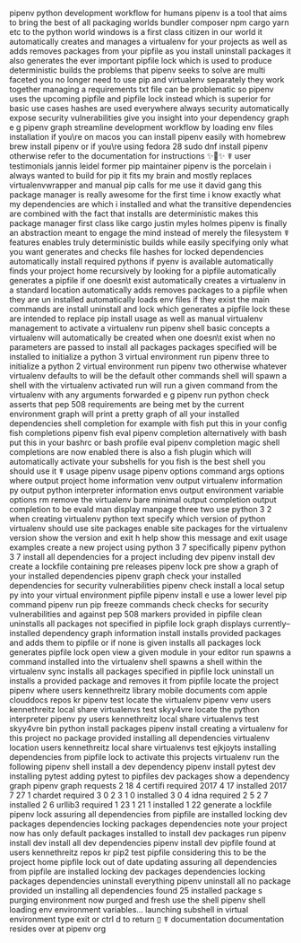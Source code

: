 pipenv python development workflow for humans pipenv is a tool that aims to bring the best of all packaging worlds bundler composer npm cargo yarn etc to the python world windows is a first class citizen in our world it automatically creates and manages a virtualenv for your projects as well as adds removes packages from your pipfile as you install uninstall packages it also generates the ever important pipfile lock which is used to produce deterministic builds the problems that pipenv seeks to solve are multi faceted you no longer need to use pip and virtualenv separately they work together managing a requirements txt file can be problematic so pipenv uses the upcoming pipfile and pipfile lock instead which is superior for basic use cases hashes are used everywhere always security automatically expose security vulnerabilities give you insight into your dependency graph e g pipenv graph streamline development workflow by loading env files installation if you\re on macos you can install pipenv easily with homebrew brew install pipenv or if you\re using fedora 28 sudo dnf install pipenv otherwise refer to the documentation for instructions ✨🍰✨ ☤ user testimonials jannis leidel former pip maintainer pipenv is the porcelain i always wanted to build for pip it fits my brain and mostly replaces virtualenvwrapper and manual pip calls for me use it david gang this package manager is really awesome for the first time i know exactly what my dependencies are which i installed and what the transitive dependencies are combined with the fact that installs are deterministic makes this package manager first class like cargo justin myles holmes pipenv is finally an abstraction meant to engage the mind instead of merely the filesystem ☤ features enables truly deterministic builds while easily specifying only what you want generates and checks file hashes for locked dependencies automatically install required pythons if pyenv is available automatically finds your project home recursively by looking for a pipfile automatically generates a pipfile if one doesn\t exist automatically creates a virtualenv in a standard location automatically adds removes packages to a pipfile when they are un installed automatically loads env files if they exist the main commands are install uninstall and lock which generates a pipfile lock these are intended to replace pip install usage as well as manual virtualenv management to activate a virtualenv run pipenv shell basic concepts a virtualenv will automatically be created when one doesn\t exist when no parameters are passed to install all packages packages specified will be installed to initialize a python 3 virtual environment run pipenv three to initialize a python 2 virtual environment run pipenv two otherwise whatever virtualenv defaults to will be the default other commands shell will spawn a shell with the virtualenv activated run will run a given command from the virtualenv with any arguments forwarded e g pipenv run python check asserts that pep 508 requirements are being met by the current environment graph will print a pretty graph of all your installed dependencies shell completion for example with fish put this in your config fish completions pipenv fish eval pipenv completion alternatively with bash put this in your bashrc or bash profile eval pipenv completion magic shell completions are now enabled there is also a fish plugin which will automatically activate your subshells for you fish is the best shell you should use it ☤ usage pipenv usage pipenv options command args options where output project home information venv output virtualenv information py output python interpreter information envs output environment variable options rm remove the virtualenv bare minimal output completion output completion to be evald man display manpage three two use python 3 2 when creating virtualenv python text specify which version of python virtualenv should use site packages enable site packages for the virtualenv version show the version and exit h help show this message and exit usage examples create a new project using python 3 7 specifically pipenv python 3 7 install all dependencies for a project including dev pipenv install dev create a lockfile containing pre releases pipenv lock pre show a graph of your installed dependencies pipenv graph check your installed dependencies for security vulnerabilities pipenv check install a local setup py into your virtual environment pipfile pipenv install e use a lower level pip command pipenv run pip freeze commands check checks for security vulnerabilities and against pep 508 markers provided in pipfile clean uninstalls all packages not specified in pipfile lock graph displays currently–installed dependency graph information install installs provided packages and adds them to pipfile or if none is given installs all packages lock generates pipfile lock open view a given module in your editor run spawns a command installed into the virtualenv shell spawns a shell within the virtualenv sync installs all packages specified in pipfile lock uninstall un installs a provided package and removes it from pipfile locate the project pipenv where users kennethreitz library mobile documents com apple clouddocs repos kr pipenv test locate the virtualenv pipenv venv users kennethreitz local share virtualenvs test skyy4vre locate the python interpreter pipenv py users kennethreitz local share virtualenvs test skyy4vre bin python install packages pipenv install creating a virtualenv for this project no package provided installing all dependencies virtualenv location users kennethreitz local share virtualenvs test ejkjoyts installing dependencies from pipfile lock to activate this projects virtualenv run the following pipenv shell install a dev dependency pipenv install pytest dev installing pytest adding pytest to pipfiles dev packages show a dependency graph pipenv graph requests 2 18 4 certifi required 2017 4 17 installed 2017 7 27 1 chardet required 3 0 2 3 1 0 installed 3 0 4 idna required 2 5 2 7 installed 2 6 urllib3 required 1 23 1 21 1 installed 1 22 generate a lockfile pipenv lock assuring all dependencies from pipfile are installed locking dev packages dependencies locking packages dependencies note your project now has only default packages installed to install dev packages run pipenv install dev install all dev dependencies pipenv install dev pipfile found at users kennethreitz repos kr pip2 test pipfile considering this to be the project home pipfile lock out of date updating assuring all dependencies from pipfile are installed locking dev packages dependencies locking packages dependencies uninstall everything pipenv uninstall all no package provided un installing all dependencies found 25 installed package s purging environment now purged and fresh use the shell pipenv shell loading env environment variables… launching subshell in virtual environment type exit or ctrl d to return ▯ ☤ documentation documentation resides over at pipenv org